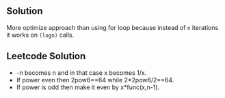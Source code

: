 ## Solution

More optimize approach than using for loop because instead of `n` iterations it works on `(logn)` calls.

## Leetcode Solution

- -n becomes n and in that case x becomes 1/x.
- If power even then 2pow6==64 while 2\*2pow6/2==64.
- If power is odd then make it even by x\*func(x,n-1).
